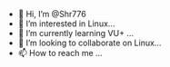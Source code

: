- 👋 Hi, I’m @Shr776
- 👀 I’m interested in Linux...
- 🌱 I’m currently learning VU+ ...
- 💞️ I’m looking to collaborate on Linux...
- 📫 How to reach me ...

<!---
Shr776/Shr776 is a ✨ special ✨ repository because its `README.md` (this file) appears on your GitHub profile.
You can click the Preview link to take a look at your changes.
--->
